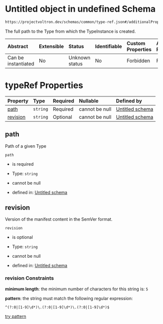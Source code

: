 # Untitled object in undefined Schema

```txt
https://projectvoltron.dev/schemas/common/type-ref.json#/additionalProperties/properties/typeRef
```

The full path to the Type from which the TypeInstance is created.

| Abstract            | Extensible | Status         | Identifiable | Custom Properties | Additional Properties | Access Restrictions | Defined In                                                                                               |
| :------------------ | :--------- | :------------- | :----------- | :---------------- | :-------------------- | :------------------ | :------------------------------------------------------------------------------------------------------- |
| Can be instantiated | No         | Unknown status | No           | Forbidden         | Forbidden             | none                | [input-type-instances.json*](../../0.0.1/schema/common/input-type-instances.json "open original schema") |

# typeRef Properties

| Property              | Type     | Required | Nullable       | Defined by                                                                                      |
| :-------------------- | :------- | :------- | :------------- | :---------------------------------------------------------------------------------------------- |
| [path](#path)         | `string` | Required | cannot be null | [Untitled schema](type-ref-properties-path.md "#/properties/path#/properties/path")             |
| [revision](#revision) | `string` | Optional | cannot be null | [Untitled schema](type-ref-properties-revision.md "#/properties/revision#/properties/revision") |

## path

Path of a given Type

`path`

*   is required

*   Type: `string`

*   cannot be null

*   defined in: [Untitled schema](type-ref-properties-path.md "#/properties/path#/properties/path")

## revision

Version of the manifest content in the SemVer format.

`revision`

*   is optional

*   Type: `string`

*   cannot be null

*   defined in: [Untitled schema](type-ref-properties-revision.md "#/properties/revision#/properties/revision")

### revision Constraints

**minimum length**: the minimum number of characters for this string is: `5`

**pattern**: the string must match the following regular expression: 

```regexp
^(?:0|[1-9]\d*)\.(?:0|[1-9]\d*)\.(?:0|[1-9]\d*)$
```

[try pattern](https://regexr.com/?expression=%5E\(%3F%3A0%7C%5B1-9%5D%5Cd\*\)%5C.\(%3F%3A0%7C%5B1-9%5D%5Cd\*\)%5C.\(%3F%3A0%7C%5B1-9%5D%5Cd\*\)%24 "try regular expression with regexr.com")
